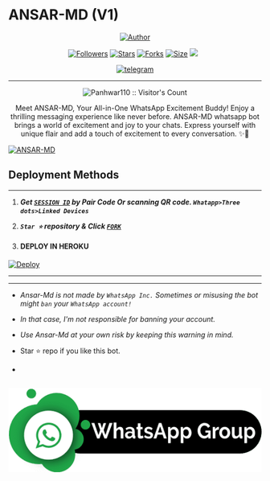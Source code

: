 # ANSAR-MD (V1)
<p align="center">
<a href="https://github.com/Panhwar110"><img title="Author" src="https://i.imghippo.com/files/neA8167vE.jpg?style=for-the-badge&logo=github"></a>


  <p align="center">
<a href="https://github.com/Panhwar110/followers"><img title="Followers" src="https://img.shields.io/github/followers/Panhwar110?color=blue&style=flat-square"></a>
<a href="https://github.com/Panhwar110/ANSAR-MD/stargazers/"><img title="Stars" src="https://img.shields.io/github/stars/Panhwar110/ANSAR-MD?color=blue&style=flat-square"></a>
<a href="https://github.com/Panhwar110/ANSAR-MD/network/members"><img title="Forks" src="https://img.shields.io/github/forks/Panhwar110/ANSAR-MD?color=blue&style=flat-square"></a>
<a href="https://github.com/Panhwar110/ANSAR-MD/"><img title="Size" src="https://img.shields.io/github/repo-size/Panhwar110/ANSAR-MD?style=flat-square&color=green"></a>
<a href="https://github.com/Panhwar110/ANSAR-MD /graphs/commit-activity"><img height="20" src="https://img.shields.io/badge/Maintained%3F-yes-green.svg"></a>&nbsp;&nbsp;
</p>
<p align='center'>
</p>
   
<p align="center">

  <a aria-label="Join our chats" href="https://Wa.me/+923108897447?text=_~*Aslam%20u%20alikum*~_" target="_blank">
    <img alt="telegram" src="https://img.shields.io/badge/Join Group-25D366?style=for-the-badge&logo=telegram&logoColor=white" />
  </a>
 

---


 <p align="center"><img src="https://profile-counter.glitch.me/{ANSAR-MD}/count.svg" alt="Panhwar110 :: Visitor's Count" old_src="https://profile-counter.glitch.me/{Panhwar110}/count.svg" /></p>


  <p align="center"> Meet ANSAR-MD, Your All-in-One WhatsApp Excitement Buddy! Enjoy a thrilling messaging experience like never before. ANSAR-MD whatsapp bot brings a world of excitement and joy to your chats. Express yourself with unique flair and add a touch of excitement to every conversation. ✨🤖 </p
  
  <a href="https://github.com/Panhwar110/ANSAR-MD/fork"><img title="ANSAR-MD" src="https://img.shields.io/badge/FORK-ANSAR-MD?color=blue&style=for-the-badge&logo=stackshare"></a>


 

 
## Deployment Methods
---

1. ***Get [`SESSION ID`](https://suhail-md-vtsf.onrender.com/)  by Pair Code Or scanning QR code. `Whatapp>Three dots>Linked Devices`***

2.  ***`Star ⭐` repository & Click [`FORK`](https://github.com/Panhwar110/ANSAR-MD/fork)***
   
3.  #### DEPLOY IN HEROKU 

[![Deploy](https://www.herokucdn.com/deploy/button.svg)](https://heroku.com/deploy?template=new)

--------

---
- *Ansar-Md is not made by `WhatsApp Inc.` Sometimes or misusing the bot might `ban` your `WhatsApp account!`*
- *In that case, I'm not responsible for banning your account.*
- *Use Ansar-Md at your own risk by keeping this warning in mind.*
 

- Star ⭐ repo if you like this bot.
- 
[![JOIN WHATSAPP CHANNEL](https://raw.githubusercontent.com/Neeraj-x0/Neeraj-x0/main/photos/suddidina-join-whatsapp.png)](https://whatsapp.com/channel/0029ValASu1IN9ifummBKW1U)
--------



